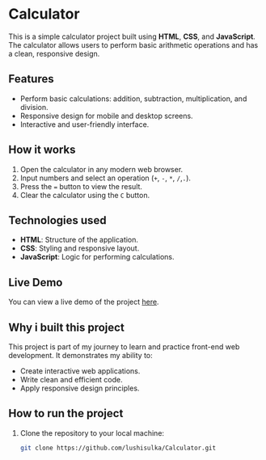 # Calculator
This is a simple calculator project built using **HTML**, **CSS**, and **JavaScript**.  
The calculator allows users to perform basic arithmetic operations and has a clean, responsive design.
## Features
- Perform basic calculations: addition, subtraction, multiplication, and division.
- Responsive design for mobile and desktop screens.
- Interactive and user-friendly interface.
## How it works
1. Open the calculator in any modern web browser.
2. Input numbers and select an operation (`+`, `-`, `*`, `/`,`.`).
3. Press the `=` button to view the result.
4. Clear the calculator using the `C` button.
## Technologies used
- **HTML**: Structure of the application.
- **CSS**: Styling and responsive layout.
- **JavaScript**: Logic for performing calculations.
## Live Demo
You can view a live demo of the project [here](https://lushisulka.github.io/Calculator/).  
## Why i built this project
This project is part of my journey to learn and practice front-end web development. It demonstrates my ability to:
- Create interactive web applications.
- Write clean and efficient code.
- Apply responsive design principles.
## How to run the project 
1. Clone the repository to your local machine:
   ```bash
   git clone https://github.com/lushisulka/Calculator.git
